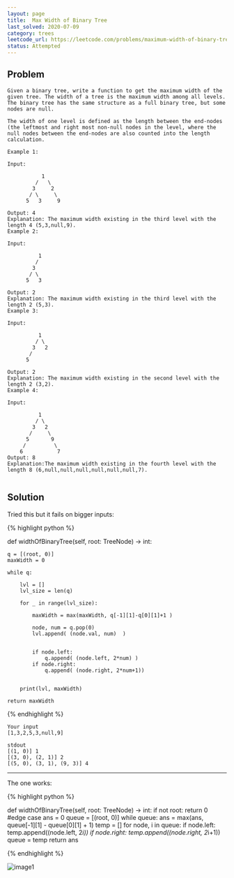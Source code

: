 ```yaml
---
layout: page
title:  Max Width of Binary Tree
last_solved: 2020-07-09
category: trees
leetcode_url: https://leetcode.com/problems/maximum-width-of-binary-tree
status: Attempted
---
```


Problem
-------

```
Given a binary tree, write a function to get the maximum width of the given tree. The width of a tree is the maximum width among all levels. The binary tree has the same structure as a full binary tree, but some nodes are null.

The width of one level is defined as the length between the end-nodes (the leftmost and right most non-null nodes in the level, where the null nodes between the end-nodes are also counted into the length calculation.

Example 1:

Input: 

           1
         /   \
        3     2
       / \     \  
      5   3     9 

Output: 4
Explanation: The maximum width existing in the third level with the length 4 (5,3,null,9).
Example 2:

Input: 

          1
         /  
        3    
       / \       
      5   3     

Output: 2
Explanation: The maximum width existing in the third level with the length 2 (5,3).
Example 3:

Input: 

          1
         / \
        3   2 
       /        
      5      

Output: 2
Explanation: The maximum width existing in the second level with the length 2 (3,2).
Example 4:

Input: 

          1
         / \
        3   2
       /     \  
      5       9 
     /         \
    6           7
Output: 8
Explanation:The maximum width existing in the fourth level with the length 8 (6,null,null,null,null,null,null,7).


```

Solution
----------

Tried this but it fails on bigger inputs:

{% highlight python %}

def widthOfBinaryTree(self, root: TreeNode) -> int:
    
    q = [(root, 0)]
    maxWidth = 0
    
    while q:
        
        lvl = []
        lvl_size = len(q)
                    
        for _ in range(lvl_size):
            
            maxWidth = max(maxWidth, q[-1][1]-q[0][1]+1 )
            
            node, num = q.pop(0)
            lvl.append( (node.val, num)  )
        
            
            if node.left:
                q.append( (node.left, 2*num) )
            if node.right:
                q.append( (node.right, 2*num+1))
        
        
        print(lvl, maxWidth)
    
    return maxWidth

{% endhighlight %}

```
Your input
[1,3,2,5,3,null,9]

stdout
[(1, 0)] 1
[(3, 0), (2, 1)] 2
[(5, 0), (3, 1), (9, 3)] 4

```


__________

The one works:

{% highlight python %}

def widthOfBinaryTree(self, root: TreeNode) -> int:
    if not root: return 0 #edge case 
    ans = 0
    queue = [(root, 0)]
    while queue: 
        ans = max(ans, queue[-1][1] - queue[0][1] + 1)
        temp = []
        for node, i in queue: 
            if node.left: temp.append((node.left, 2*i))
            if node.right: temp.append((node.right, 2*i+1))
        queue = temp
    return ans 

{% endhighlight %}

![image1]()